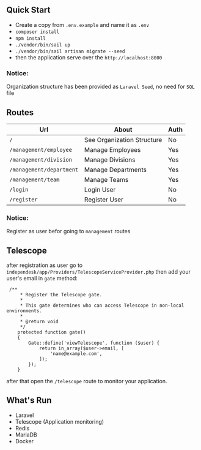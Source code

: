 ## Quick Start
- Create a copy from ```.env.example``` and name it as ```.env```
- ```composer install```
- ``` npm install ```
- ```./vendor/bin/sail up```
- ```./vendor/bin/sail artisan migrate --seed```
- then the application serve over the ```http://localhost:8000```
### Notice:
Organization structure has been provided as ```Laravel Seed```, no need for ```SQL``` file

## Routes
| Url                          | About                      | Auth |
|------------------------------|----------------------------|------|
| ```/```                      | See Organization Structure | No   |
| ```/management/employee```   | Manage Employees           | Yes  |
| ```/management/division```   | Manage Divisions           | Yes  |
| ```/management/department``` | Manage Departments         | Yes  |
| ```/management/team```       | Manage Teams               | Yes  |
| ```/login```                 | Login User                 | No   |
| ```/register```              | Register User              | No   |

### Notice:
Register as user befor going to ```management``` routes

## Telescope
after registration as user go to ``` independesk/app/Providers/TelescopeServiceProvider.php ```
then add your user's email in ``` gate ``` method:
```
 /**
     * Register the Telescope gate.
     *
     * This gate determines who can access Telescope in non-local environments.
     *
     * @return void
     */
    protected function gate()
    {
        Gate::define('viewTelescope', function ($user) {
            return in_array($user->email, [
                'name@example.com',
            ]);
        });
    }
```
after that open the ```/telescope``` route to monitor your application.

## What's Run
- Laravel
- Telescope (Application monitoring)
- Redis
- MariaDB
- Docker
